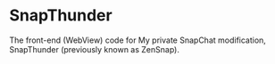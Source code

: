 # SnapThunder
The front-end (WebView) code for My private SnapChat modification, SnapThunder (previously known as ZenSnap).
